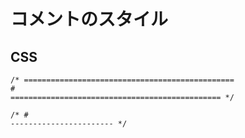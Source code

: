 # コメントのスタイル

## CSS
```
/* ===============================================
#
=============================================== */

/* #
----------------------- */
```
